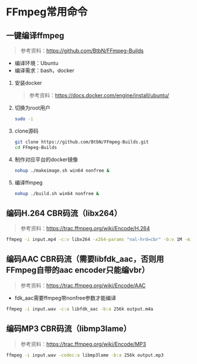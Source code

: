 # FFmpeg常用命令

## 一键编译ffmpeg

> 参考资料：<https://github.com/BtbN/FFmpeg-Builds>

+ 编译环境：Ubuntu
+ 编译需求：bash，docker

1. 安装docker

    > 参考资料：<https://docs.docker.com/engine/install/ubuntu/>

2. 切换为root用户

    ```bash
    sudo -i
    ```

3. clone源码

    ```bash
    git clone https://github.com/BtbN/FFmpeg-Builds.git
    cd FFmpeg-Builds
    ```

4. 制作对应平台的docker镜像

    ```bash
    nohup ./makeimage.sh win64 nonfree &
    ```

5. 编译ffmpeg

    ```bash
    nohup ./build.sh win64 nonfree &
    ```

## 编码H.264 CBR码流（libx264）

> 参考资料：<https://trac.ffmpeg.org/wiki/Encode/H.264>

```bash
ffmpeg -i input.mp4 -c:v libx264 -x264-params "nal-hrd=cbr" -b:v 1M -minrate 1M -maxrate 1M -bufsize 2M -pix_fmt yuv420p output.ts
```

## 编码AAC CBR码流（需要libfdk_aac，否则用FFmpeg自带的aac encoder只能编vbr）

> 参考资料：<https://trac.ffmpeg.org/wiki/Encode/AAC>

+ fdk_aac需要ffmpeg带nonfree参数才能编译

```bash
ffmpeg -i input.wav -c:a libfdk_aac -b:a 256k output.m4a
```

## 编码MP3 CBR码流（libmp3lame）

> 参考资料：<https://trac.ffmpeg.org/wiki/Encode/MP3>

```bash
ffmpeg -i input.wav -codec:a libmp3lame -b:a 256k output.mp3
```
